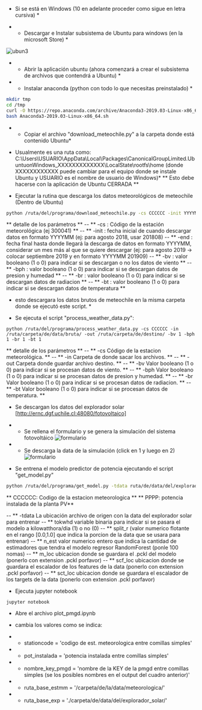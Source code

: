 * Si se está en Windows (10 en adelante proceder como sigue en letra cursiva) *

- * Descargar e Instalar subsistema de Ubuntu para windows (en la microsoft Store) *

![ubun3](./image_readme/download_ubun2.png)

- * Abrir la aplicación ubuntu (ahora comenzará a crear el subsistema de archivos que contendrá a Ubuntu) *

- * Instalar anaconda (python con todo lo que necesitas preinstalado) *
```bash
mkdir tmp
cd /tmp
curl -O https://repo.anaconda.com/archive/Anaconda3-2019.03-Linux-x86_64.sh
bash Anaconda3-2019.03-Linux-x86_64.sh
```

- * Copiar el archivo "download_meteochile.py" a la carpeta donde está contenido Ubuntu*

* Usualmente es una ruta como: C:\Users\USUARIO\AppData\Local\Packages\CanonicalGroupLimited.UbuntuonWindows_XXXXXXXXXXXXX\LocalState\rootfs\home (donde XXXXXXXXXXXX puede cambiar para el equipo donde se instale Ubuntu y USUARIO es el nombre de usuario de Windows)*
** Esto debe hacerse con la aplicación de Ubuntu CERRADA **

- Ejecutar la rutina que descarga los datos meteorológicos de meteochile (Dentro de Ubuntu)
```bash
python /ruta/del/programa/download_meteochile.py -cs CCCCCC -init YYYYMM -end YYYYMM -bv 1 -bph 1 -br 1 -bt 1
```
** detalle de los parámetros **
-- ** -cs : Código de la estación meteorológica (ej 300041) **
-- ** -init : fecha inicial de cuando descargar datos en formato YYYYMM (ej: para agosto 2018, usar 201808)
-- ** -end : fecha final hasta donde llegará la descarga de datos en formato YYYYMM, considerar un mes más al que se quiere descargar (ej: para agosto 2019 -> colocar septiembre 2019 y en formato YYYYMM 201909)
-- ** -bv : valor booleano (1 o 0) para indicar si se descargan o no los datos de viento **
-- ** -bph : valor booleano (1 o 0) para indicar si se descargan datos de presion y humedad **
-- ** -br : valor booleano (1 o 0) para indicar si se descargan datos de radiacion ** 
-- ** -bt : valor booleano (1 o 0) para indicar si se descargan datos de temperatura **
* esto descargara los datos brutos de meteochile en la misma carpeta donde se ejecutó este script. *

- Se ejecuta el script "process_weather_data.py":
```
python /ruta/del/programa/process_weather_data.py -cs CCCCCC -in /ruta/carpeta/de/data/bruta/ -out /ruta/carpeta/de/destino/ -bv 1 -bph 1 -br 1 -bt 1
```
** detalle de los parámetros **
-- ** -cs Código de la estacion meteorológica. **
-- ** -in Carpeta de donde sacar los archivos. **
-- ** -out Carpeta donde guardar archivo destino. **
-- ** -bv Valor booleano (1 o 0) para indicar si se procesan datos de viento. **
-- ** -bph Valor booleano (1 o 0) para indicar si se procesan datos de presion y humedad. **
-- ** -br Valor booleano (1 o 0) para indicar si se procesan datos de radiacion. **
-- ** -bt Valor booleano (1 o 0) para indicar si se procesan datos de temperatura. **

- Se descargan los datos del explorador solar [http://ernc.dgf.uchile.cl:48080/fotovoltaico]
- - Se rellena el formulario y se genera la simulación del sistema fotovoltáico
![formulario](./image_readme/formulario_explorador.png)
- - Se descarga la data de la simulación (click en 1 y luego en 2)
![formulario](./image_readme/descarga_shitto.png)

- Se entrena el modelo predictor de potencia ejecutando el script "get_model.py"
```bash
python /ruta/del/programa/get_model.py -tdata ruta/de/data/del/explorador/CCCCCC-PPPPkw/CCCCCC-PPPPkw.csv -tokwhd 0 -split_r 0.85 -n_est 100 -m_loc ruta/de/destino/mdl_pred.pckl -scf_loc ruta/de/destino/scf.pckl -sct_loc ruta/de/destino/sct.pckl
```
** CCCCCC: Codigo de la estacion meteorologica **
** PPPP: potencia instalada de la planta PV** 

-- ** -tdata La ubicación archivo de origen con la data del explorador solar para entrenar
-- ** tokwhd variable binaria para indicar si se pasara el modelo a kilowatthora/dia (1) o no (0)
-- ** split_r (valor numerico flotante en el rango [0.0,1.0] que indica la porcion de la data que se usara para entrenar)
-- ** n_est valor numerico entero que indica la cantidad de estimadores que tendra el modelo regresor RandomForest (ponle 100 nomas)
-- ** m_loc ubicacion donde se guardara el .pckl del modelo (ponerlo con extension .pckl porfavor)
-- ** scf_loc ubicacion donde se guardara el escalador de los features de la data (ponerlo con extension .pckl porfavor)
-- ** sct_loc ubicacion donde se guardara el escalador de los targets de la data (ponerlo con extension .pckl porfavor)

- Ejecuta jupyter notebook
```
jupyter notebook
```

- Abre el archivo plot_pmgd.ipynb

- cambia los valores como se indica:
- - stationcode = 'codigo de est. meteorologica entre comillas simples'
- - pot_instalada = 'potencia instalada entre comillas simples'
- - nombre_key_pmgd = 'nombre de la KEY de la pmgd entre comillas simples (se los posibles nombres en el output del cuadro anterior)'
- - ruta_base_estmm = '/carpeta/de/la/data/meteorologica/'
- - ruta_base_exp = './carpeta/de/data/del/explorador_solar/'